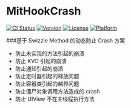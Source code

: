 # MitHookCrash


[![CI Status](http://img.shields.io/travis/mcmengchen/MitHookCrash.svg?style=flat)](https://travis-ci.org/mcmengchen/MitHookCrash)
[![Version](https://img.shields.io/cocoapods/v/MitHookCrash.svg?style=flat)](http://cocoapods.org/pods/MitHookCrash)
[![License](https://img.shields.io/cocoapods/l/MitHookCrash.svg?style=flat)](http://cocoapods.org/pods/MitHookCrash)
[![Platform](https://img.shields.io/cocoapods/p/MitHookCrash.svg?style=flat)](http://cocoapods.org/pods/MitHookCrash)


###基于 Swizzle Method 的动态防止 Crash 方案

+ 防止未实现的方法引起的崩溃
+ 防止 KVO 引起的崩溃
+ 防止通知引起的崩溃
+ 防止定时器引起的释放问题
+ 防止容器类引起的越界问题
+ 防止僵尸对象调用方法造成的 crash
+ 防止 UIView 不在主线程执行方法
